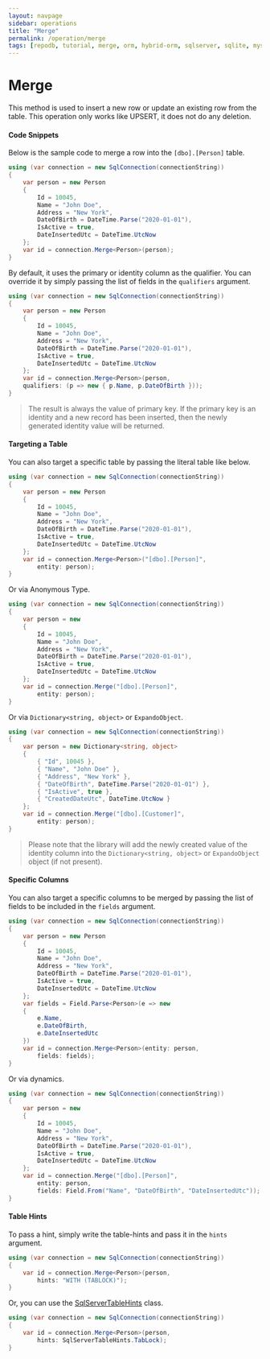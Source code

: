 ```yaml
---
layout: navpage
sidebar: operations
title: "Merge"
permalink: /operation/merge
tags: [repodb, tutorial, merge, orm, hybrid-orm, sqlserver, sqlite, mysql, postgresql]
---
```


# Merge

This method is used to insert a new row or update an existing row from the table. This operation only works like UPSERT, it does not do any deletion.

#### Code Snippets

Below is the sample code to merge a row into the `[dbo].[Person]` table.

```csharp
using (var connection = new SqlConnection(connectionString))
{
    var person = new Person
    {
        Id = 10045,
        Name = "John Doe",
        Address = "New York",
        DateOfBirth = DateTime.Parse("2020-01-01"),
        IsActive = true,
        DateInsertedUtc = DateTime.UtcNow
    };
    var id = connection.Merge<Person>(person);
}
```

By default, it uses the primary or identity column as the qualifier. You can override it by simply passing the list of fields in the `qualifiers` argument.

```csharp
using (var connection = new SqlConnection(connectionString))
{
    var person = new Person
    {
        Id = 10045,
        Name = "John Doe",
        Address = "New York",
        DateOfBirth = DateTime.Parse("2020-01-01"),
        IsActive = true,
        DateInsertedUtc = DateTime.UtcNow
    };
    var id = connection.Merge<Person>(person,
    qualifiers: (p => new { p.Name, p.DateOfBirth }));
}
```

> The result is always the value of primary key. If the primary key is an identity and a new record has been inserted, then the newly generated identity value will be returned.

#### Targeting a Table

You can also target a specific table by passing the literal table like below.

```csharp
using (var connection = new SqlConnection(connectionString))
{
    var person = new Person
    {
        Id = 10045,
        Name = "John Doe",
        Address = "New York",
        DateOfBirth = DateTime.Parse("2020-01-01"),
        IsActive = true,
        DateInsertedUtc = DateTime.UtcNow
    };
    var id = connection.Merge<Person>("[dbo].[Person]",
        entity: person);
}
```

Or via Anonymous Type.

```csharp
using (var connection = new SqlConnection(connectionString))
{
    var person = new
    {
        Id = 10045,
        Name = "John Doe",
        Address = "New York",
        DateOfBirth = DateTime.Parse("2020-01-01"),
        IsActive = true,
        DateInsertedUtc = DateTime.UtcNow
    };
    var id = connection.Merge("[dbo].[Person]",
        entity: person);
}
```

Or via `Dictionary<string, object>` or `ExpandoObject`.

```csharp
using (var connection = new SqlConnection(connectionString))
{
    var person = new Dictionary<string, object>
    {
        { "Id", 10045 },
        { "Name", "John Doe" },
        { "Address", "New York" },
        { "DateOfBirth", DateTime.Parse("2020-01-01") },
        { "IsActive", true },
        { "CreatedDateUtc", DateTime.UtcNow }
    };
    var id = connection.Merge("[dbo].[Customer]",
        entity: person);
}
```

> Please note that the library will add the newly created value of the identity column into the `Dictionary<string, object>` or `ExpandoObject` object (if not present).

#### Specific Columns

You can also target a specific columns to be merged by passing the list of fields to be included in the `fields` argument.

```csharp
using (var connection = new SqlConnection(connectionString))
{
    var person = new Person
    {
        Id = 10045,
        Name = "John Doe",
        Address = "New York",
        DateOfBirth = DateTime.Parse("2020-01-01"),
        IsActive = true,
        DateInsertedUtc = DateTime.UtcNow
    };
    var fields = Field.Parse<Person>(e => new
    {
        e.Name,
        e.DateOfBirth,
        e.DateInsertedUtc
    })
    var id = connection.Merge<Person>(entity: person,
        fields: fields);
}
```

Or via dynamics.

```csharp
using (var connection = new SqlConnection(connectionString))
{
    var person = new
    {
        Id = 10045,
        Name = "John Doe",
        Address = "New York",
        DateOfBirth = DateTime.Parse("2020-01-01"),
        IsActive = true,
        DateInsertedUtc = DateTime.UtcNow
    };
    var id = connection.Merge("[dbo].[Person]",
        entity: person,
        fields: Field.From("Name", "DateOfBirth", "DateInsertedUtc"));
}
```

#### Table Hints

To pass a hint, simply write the table-hints and pass it in the `hints` argument.

```csharp
using (var connection = new SqlConnection(connectionString))
{
    var id = connection.Merge<Person>(person,
        hints: "WITH (TABLOCK)");
}
```

Or, you can use the [SqlServerTableHints](/class/sqlservertablehints) class.

```csharp
using (var connection = new SqlConnection(connectionString))
{
    var id = connection.Merge<Person>(person,
        hints: SqlServerTableHints.TabLock);
}
```
